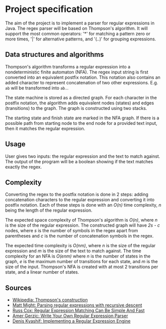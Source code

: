# Project specification
The aim of the project is to implement a parser for regular expressions in Java. The regex parser will be
based on Thompson's algorithm. It will support the most common operators: '*' for matching a pattern zero
or more times, '|' for alternative patterns, and '(..)' for grouping expressions.

## Data structures and algorithms
Thompson's algorithm transforms a regular expression into a nondeterministic finite automaton (NFA).
The regex input string is first converted into an equivalent postfix notation. This notation also
contains an added character to represent concatenation of two other expressions. E.g. `ab` will be transformed
into `ab.`.

The state machine is stored as a directed graph. For each character in the postfix notation,
the algorithm adds equivalent nodes (states) and edges (transitions) to the graph. The graph is constructed
using two stacks.

The starting state and finish state are marked in the NFA graph. If there is a possible path from starting node
to the end node for a provided text input, then it matches the regular expression.

## Usage
User gives two inputs: the regular expression and the text to match against. The output
of the program will be a boolean showing if the text matches exactly the regex.

## Complexity

Converting the regex to the postfix notation is done in 2 steps: adding concatenation characters to
the regular expression and converting it into postfix notation. Each of these steps is done with an _O(n)_ time complexity,
_n_ being the length of the regular expression.

The expected space complexity of Thompson's algorithm is _O(n)_, where _n_ is the size of the 
regular expression. The constructed graph will have _2s - c_ nodes, where _s_ is the number of symbols in
the regex apart from parentheses and _c_ is the number of concatenation symbols in the regex.

The expected time complexity is _O(nm)_, where _n_ is the size of the regular expression and _m_ is the size
of the text to match against. The time complexity for an NFA is _O(enm)_ where _n_ is the number of states
in the graph, _e_ is the maximum number of transitions for each state, and _m_ is the size of the input.
Thompson's NFA is created with at most 2 transitions per state, and a linear number of states.

## Sources

- [Wikipedia: Thompson's construction](https://en.wikipedia.org/wiki/Thompson%27s_construction)
- [Matt Might: Parsing regular expressions with recursive descent](http://matt.might.net/articles/parsing-regex-with-recursive-descent/)
- [Russ Cox: Regular Expression Matching Can Be Simple And Fast](https://swtch.com/~rsc/regexp/regexp1.html)
- [Amer Gerzic: Write Your Own Regular Expression Parser](https://www.codeguru.com/cpp/cpp/cpp_mfc/parsing/article.php/c4093/Write-Your-Own-Regular-Expression-Parser.htm)
- [Denis Kyashif: Implementing a Regular Expression Engine](https://deniskyashif.com/implementing-a-regular-expression-engine/)  